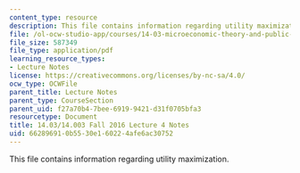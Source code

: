 ```yaml
---
content_type: resource
description: This file contains information regarding utility maximization.
file: /ol-ocw-studio-app/courses/14-03-microeconomic-theory-and-public-policy-fall-2016/662896910b5530e160224afe6ac30752_MIT14_03F16_lec4.pdf
file_size: 587349
file_type: application/pdf
learning_resource_types:
- Lecture Notes
license: https://creativecommons.org/licenses/by-nc-sa/4.0/
ocw_type: OCWFile
parent_title: Lecture Notes
parent_type: CourseSection
parent_uid: f27a70b4-7bee-6919-9421-d31f0705bfa3
resourcetype: Document
title: 14.03/14.003 Fall 2016 Lecture 4 Notes
uid: 66289691-0b55-30e1-6022-4afe6ac30752
---
```

This file contains information regarding utility maximization.